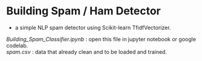 # Building Spam / Ham Detector
- a simple NLP spam detector using Scikit-learn TfidfVectorizer.

<i>Building_Spam_Classifier.ipynb</i> : open this file in jupyter notebook or google codelab.
<br>
<i>spam.csv</i> : data that already clean and to be loaded and trained.

